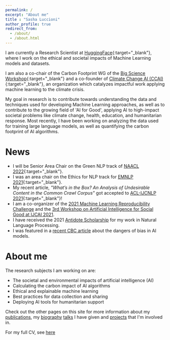 ```yaml
---
permalink: /
excerpt: "About me"
title : "Sasha Luccioni"
author_profile: true
redirect_from: 
  - /about/
  - /about.html
---
```


I am currently a Research Scientist at [HuggingFace](https://huggingface.co/){:target="_blank"}, where I work on the ethical and societal impacts of Machine Learning models and datasets.

I am also a co-chair of the Carbon Footprint WG of the [Big Science Workshop](https://bigscience.huggingface.co/){:target="_blank"} and a co-founder of [Climate Change AI (CCAI)](https://www.climatechange.ai/){:target="_blank"}, an organization which catalyzes impactful work applying machine learning to the climate crisis. 

My goal in research is to contribute towards understanding the data and techniques used for developing Machine Learning approaches, as well as to contribute to the growing field of 'AI for Good', applying AI to high-impact societal problems like climate change, health, education, and humanitarian response. Most recently, I have been working on analyzing the data used for training large language models, as well as quantifying the carbon footprint of AI algorithms.

News
======
* I will be Senior Area Chair on the Green NLP track of [NAACL 2022](https://2022.naacl.org/){:target="_blank"}.
* I was an area chair on the Ethics for NLP track for [EMNLP 2021](https://2021.emnlp.org/){:target="_blank"}.
* My recent article, *"What’s in the Box? An Analysis of Undesirable Content in the Common Crawl Corpus"* got accepted to [ACL-IJCNLP 2021](https://2021.aclweb.org/){:target="_blank"}!
* I am a co-organizer of the [2021 Machine Learning Reproducibility Challenge](https://paperswithcode.com/rc2020) and the [3rd Workshop on Artificial Intelligence for Social Good at IJCAI 2021](https://amulyayadav.github.io/AI4SG2021/).
* I have received the 2021 [Antidote Scholarship](https://mila.quebec/en/the-2021-antidote-scholarship-awarded-to-sasha-luccioni/) for my work in Natural Language Processing.
* I was featured in a [recent CBC article](https://www.cbc.ca/news/science/artificial-intelligence-racism-bias-1.6027150) about the dangers of bias in AI models.

About me
======

The research subjects I am working on are:
* The societal and environmental impacts of artificial intelligence (AI)
* Calculating the carbon impact of AI algorithms
* Ethical and explainable machine learning
* Best practices for data collection and sharing
* Deploying AI tools for humanitarian support

Check out the other pages on this site for more information about my [publications](https://sashavor.github.io/publications/), my [biography](https://sashavor.github.io/biography/) [talks](https://sashavor.github.io/talks/) I have given and [projects](https://sashavor.github.io/projects/) that I'm involved in.

For my full CV, see [here](https://sashavor.github.io/cv/)

